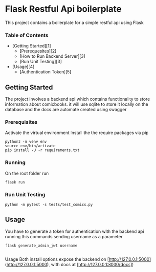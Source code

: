 # Flask Restful Api boilerplate

This project contains a boilerplate for a simple restful api using Flask 

### Table of Contents

-   [Getting Started][1]
    -   [Prerequesites][2]
    -   [How to Run Backend Server][3]
    -   [Run Unit Testing][3]
-   [Usage][4]
    -   [Authentication Token][5]

## Getting Started

The project involves a backend api which contains functionality to store information about comicbooks. 
it will use sqlite to store it locally on the database and the docs are automate created using swagger

### Prerequisites

Activate the virtual environment
Install the the require packages via pip 

```
python3 -m venv env
source env/bin/activate
pip install -U -r requirements.txt
```


### Running

On the root folder run 

```
flask run
```

### Run Unit Testing

```
python -m pytest -s tests/test_comics.py
```

## Usage

You have to generate a token for authentication with the backend api running this commands sending 
username as a parameter

```
flask generate_admin_jwt username
```

## 
Usage
Both install options expose the backend on [http://127.0.0.1:5000]
(http://127.0.0.1:5000), with docs at [http://127.0.0.1:8000/docs])

